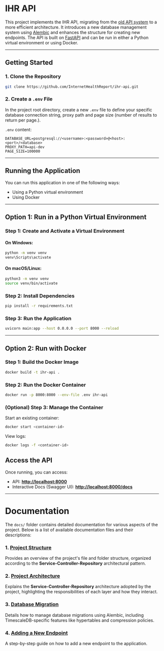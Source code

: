 # IHR API

This project implements the IHR API, migrating from the [old API system](https://github.com/InternetHealthReport/ihr-django) to a more efficient architecture. It introduces a new database management system using [Alembic](https://alembic.sqlalchemy.org/en/latest/) and enhances the structure for creating new endpoints. The API is built on [FastAPI](https://fastapi.tiangolo.com/) and can be run in either a Python virtual environment or using Docker.

---

##  Getting Started

### 1. Clone the Repository

```sh
git clone https://github.com/InternetHealthReport/ihr-api.git
```

### 2. Create a `.env` File

In the project root directory, create a new `.env` file to define your specific database connection string, proxy path and page size (number of results to return per page.).

`.env` content:

```env
DATABASE_URL=postgresql://<username>:<password>@<host>:<port>/<database>
PROXY_PATH=api-dev
PAGE_SIZE=100000 
```


---

## Running the Application

You can run this application in one of the following ways:

* Using a Python virtual environment
* Using Docker

---

## Option 1: Run in a Python Virtual Environment

### Step 1: Create and Activate a Virtual Environment

#### On Windows:

```sh
python -m venv venv
venv\Scripts\activate
```

#### On macOS/Linux:

```sh
python3 -m venv venv
source venv/bin/activate
```

### Step 2: Install Dependencies

```sh
pip install -r requirements.txt
```

### Step 3: Run the Application

```sh
uvicorn main:app --host 0.0.0.0 --port 8000 --reload
```

---

## Option 2: Run with Docker

### Step 1: Build the Docker Image

```sh
docker build -t ihr-api .
```

### Step 2: Run the Docker Container

```sh
docker run -p 8000:8000 --env-file .env ihr-api
```

### (Optional) Step 3: Manage the Container

Start an existing container:

```sh
docker start <container-id>
```

View logs:

```sh
docker logs -f <container-id>
```

## Access the API

Once running, you can access:
- API: **[http://localhost:8000](http://localhost:8000)**
- Interactive Docs (Swagger UI): **[http://localhost:8000/docs](http://localhost:8000/docs)**

---

# Documentation

The `docs/` folder contains detailed documentation for various aspects of the project. Below is a list of available documentation files and their descriptions:

### 1. [Project Structure](docs/project_structure.md)
Provides an overview of the project's file and folder structure, organized according to the **Service-Controller-Repository** architectural pattern.

### 2. [Project Architecture](docs/project_architecture.md)
Explains the **Service-Controller-Repository** architecture adopted by the project, highlighting the responsibilities of each layer and how they interact.

### 3. [Database Migration](docs/database_migration.md)
Details how to manage database migrations using Alembic, including TimescaleDB-specific features like hypertables and compression policies.

### 4. [Adding a New Endpoint](docs/add_new_endpoint.md)
A step-by-step guide on how to add a new endpoint to the application.


